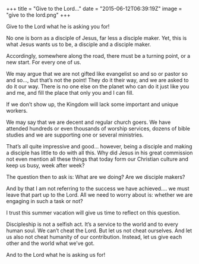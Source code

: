 +++
title = "Give to the Lord..."
date = "2015-06-12T06:39:19Z"
image = "give to the lord.png"
+++

Give to the Lord what he is asking you for!

No one is born as a disciple of Jesus, far less a disciple maker. Yet, this is what Jesus wants us to be, a disciple and a disciple maker.

Accordingly, somewhere along the road, there must be a turning point, or a new start. For every one of us.

We may argue that we are not gifted like evangelist so and so or pastor so and so…, but that’s not the point! They do it their way, and we are asked to do it our way. There is no one else on the planet who can do it just like you and me, and fill the place that only you and I can fill.

If we don’t show up, the Kingdom will lack some important and unique workers.

We may say that we are decent and regular church goers. We have attended hundreds or even thousands of worship services, dozens of bible studies and we are supporting one or several ministries.

That’s all quite impressive and good... however, being a disciple and making a disciple has little to do with all this. Why did Jesus in his great commission not even mention all these things that today form our Christian culture and keep us busy, week after week?

The question then to ask is: What are we doing? Are we disciple makers?

And by that I am not referring to the success we have achieved.... we must leave that part up to the Lord. All we need to worry about is: whether we are engaging in such a task or not?

I trust this summer vacation will give us time to reflect on this question.

Discipleship is not a selfish act. It’s a service to the world and to every human soul. We can’t cheat the Lord. But let us not cheat ourselves. And let us also not cheat humanity of our contribution. Instead, let us give each other and the world what we’ve got.

And to the Lord what he is asking us for!
